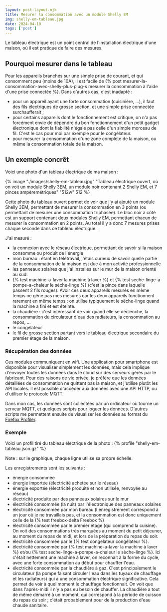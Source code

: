 ```yaml
---
layout: post-layout.njk 
title: Mesurer la consommation avec un module Shelly EM
img: shelly-em-tableau.jpg
date: 2024-04-10
tags: ['post']
---
```


Le tableau électrique est un point central de l'installation électrique d'une maison, où il est pratique de faire des mesures.
<!-- excerpt -->

## Pourquoi mesurer dans le tableau

Pour les appareils branchés sur une simple prise de courant, et qui consomment peu (moins de 10A), il est facile de {% post mesurer-la-consommation-avec-shelly-plus-plug-s mesurer la consommation à l'aide d'une prise connectée %}. Dans d'autres cas, c'est inadapté :
- pour un appareil ayant une forte consommation (cuisinière, ...), il faut des fils électriques de grosse section, et une simple prise connectée surchaufferait ;
- pour certains appareils dont le fonctionnement est critique, on n'a pas forcément envie de dépendre du bon fonctionnement d'un petit gadget électronique dont la fiabilité n'égale pas celle d'un simple morceau de fil. C'est le cas pour moi par exemple pour le congélateur.
- pour mesurer la consommation d'une zone complète de la maison, ou même la consommation totale de la maison.

## Un exemple concrêt

Voici une photo d'un tableau électrique de ma maison :

{% image "./images/shelly-em-tableau.jpg" "Tableau électrique ouvert, où on voit un module Shelly 3EM, un module noir contenant 2 Shelly EM, et 7 pinces ampèremétriques" "512w" 512 %}

Cette photo du tableau ouvert permet de voir que j'y ai ajouté un module Shelly 3EM, permettant de mesurer la consommation en 3 points (ou permettant de mesurer une consommation triphasée). Le bloc noir à côté est un support contenant deux modules Shelly EM, permettant chacun de mesurer la consommation en 2 points. Au total il y a donc 7 mesures prises chaque seconde dans ce tableau électrique.

J'ai mesuré :
- la connexion avec le réseau électrique, permettant de savoir si la maison consomme ou produit de l'énergie
- mon bureau : étant en télétravail, j'étais curieux de savoir quelle partie de la consommation de la maison est due à mon activité professionnelle
- les panneaux solaires que j'ai installés sur le mur de la maison orienté au sud.
- {% test machine-a-laver la machine à laver %} et {% test seche-linge-a-pompe-a-chaleur le sèche-linge %} (c'est la pince dans laquelle passent 2 fils rouges). Avoir ces deux appareils mesurés en même temps ne gêne pas mes mesures car les deux appareils fonctionnent rarement en même temps : on utilise typiquement le sèche-linge quand la machine a fini et est éteinte.
- la chaudière : c'est intéressant de voir quand elle se déclenche, la consommation du circulateur d'eau des radiateurs, la consommation au repos, ...
- le congélateur
- le fil de grosse section partant vers le tableau électrique secondaire du premier étage de la maison.

### Récupération des données

Ces modules communiquent en wifi. Une application pour smartphone est disponible pour visualiser simplement les données, mais cela implique d'envoyer toutes les données dans le cloud sur des serveurs gérés par le fabricant. Pour des raisons de vie privée, je préfère que les données détaillées de consommation ne quittent pas la maison, et j'utilise plutôt les API locales. Il est possible d'accéder aux données avec une API HTTP, ou d'utiliser le protocole MQTT.

Dans mon cas, les données sont collectées par un ordinateur où tourne un serveur MQTT, et quelques scripts pour loguer les données. D'autres scripts me permettent ensuite de visualiser les données au format du [Firefox Profiler](https://profiler.firefox.com).

### Exemple

Voici un profil tiré du tableau électrique de la photo :
{% profile "shelly-em-tableau.json.gz" %}

Note : sur le graphique, chaque ligne utilise sa propre échelle.

Les enregistrements sont les suivants :
- énergie consommée
- énergie importée (électricité achetée sur le réseau)
- énergie exportée (électricité produite et non utilisée, renvoyée au réseau)
- électricité produite par des panneaux solaires sur le mur
- électricité consommée (la nuit) par l'électronique des panneaux solaires
- électricité consommée par mon bureau (l'enregistrement correspond à un jour où je ne travaillais pas, et la consommation est donc uniquement celle de la {% test freebox-delta Freebox %}
- électricité consommée par le premier étage (qui comprend la cuisine). On voit des consommations très marquées au moment du petit déjeuner, au moment du repas de midi, et lors de la préparation du repas du soir.
- électricité consommée par le {% test congelateur congélateur %}.
- électricité consommée par {% test machine-a-laver la machine à laver %} et/ou {% test seche-linge-a-pompe-a-chaleur le sèche-linge %}. Ici c'était nettement une machine à laver, on reconnait à la forme du cycle, avec une forte consommation au début pour chauffer l'eau.
- électricité consommée par la chaudière à gaz. C'est principalement le circulateur (la pompe faisant circuler l'eau dans les tuyaux de chauffage et les radiateurs) qui a une consommation électrique significative. Cela permet de voir à quel moment le chauffage fonctionnait. On voit que dans l'après-midi il n'y a pas eu besoin de chauffer. La chaudière a tout de même démarré à un moment, qui correspond à la période de cuisson du repas du soir ; c'était probablement pour de la production d'eau chaude sanitaire.

